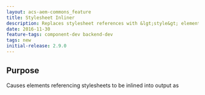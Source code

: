 ```yaml
---
layout: acs-aem-commons_feature
title: Stylesheet Inliner
description: Replaces stylesheet references with &lgt;style&gt; elements containing their contents
date: 2016-11-30
feature-tags: component-dev backend-dev
tags: new
initial-release: 2.9.0
---
```


## Purpose

Causes <link> elements referencing stylesheets to be inlined into output as <style> elements.  This is helpful when a page is to be used as an email, where external stylesheet references aren't often supported by email clients.  

Works for clientlibs and static resources. Links found in <head> will be added at the beginning of <body>, whereas those found in <body> will be added where they're found.

## How to Use

Add a Sling rewriter configuration node (example below) that includes the `inline-css` transformer type to you project. Requests with the "inline-css" selector will have their styles inlined.


### Note

This re-writer does **NOT** support

* URIs embedded in CSS or JavaScript
* Relative URIs, e.g. `etc/clientlibs/mysite/styles.css`
* URIs including a scheme, e.g. `http://example.com/etc/clientlibs/mysite/styles.css` and `//example.com/etc/clientlibs/mysite/styles.css`
* ClientLibs included by Javascript (e.g. when leveraging the property channels)

## Rewriter Configuration Node

The easiest way to configure the rewriter pipline is just to copy `/libs/cq/config/rewriter/default` to a path inside your application, e.g. `/apps/myapp/config/rewriter/inline-css`. Note that the configuration node *must* be inside a four-level path that ends in `config/rewriter`.

To validate that your configuration was successful, look at the Sling Rewriter tab in the OSGi Web Console.

	/apps/myapp/config/rewriter/inline-css.xml

{% highlight xml %}
<?xml version="1.0" encoding="UTF-8"?>
<jcr:root xmlns:sling="http://sling.apache.org/jcr/sling/1.0" xmlns:jcr="http://www.jcp.org/jcr/1.0"
    jcr:primaryType="sling:Folder"
    contentTypes="[text/html]"
    enabled="{Boolean}true"
    generatorType="htmlparser"
    order="{Long}1"
    serializerType="htmlwriter"
    transformerTypes="[linkchecker,inline-css]"/>
{% endhighlight %}        

> Other transformers may or may not be necessary. Please refer to the default configuration at `/libs/cq/config/rewriter/default` to see the default set of transformers.

